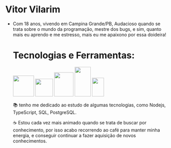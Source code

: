 # Vitor Vilarim
- Com 18 anos, vivendo em Campina Grande/PB, Audacioso quando se trata sobre o mundo da programação, mestre dos bugs, e sim, quanto mais eu aprendo e me estresso, mais eu me apaixono por essa doideira!

  # Tecnologias e Ferramentas:
   <img loading="lazy" src="https://cdn.jsdelivr.net/gh/devicons/devicon/icons/nodejs/nodejs-original-wordmark.svg" width="65" height="65" />  <img src="https://cdn.jsdelivr.net/gh/devicons/devicon/icons/express/express-original-wordmark.svg" width="55" height="55" />  <img loading="lazy" src="https://cdn.jsdelivr.net/gh/devicons/devicon/icons/mysql/mysql-plain-wordmark.svg"  width="60" height="75"/> <img loading="lazy" src="https://cdn.jsdelivr.net/gh/devicons/devicon/icons/postgresql/postgresql-plain-wordmark.svg" width="50" height="92"  /> <img loading="lazy" src="https://cdn.jsdelivr.net/gh/devicons/devicon/icons/git/git-plain-wordmark.svg" width="37" height="58" />

  📚 tenho me dedicado ao estudo de algumas tecnologias, como Nodejs, TypeScript, SQL, PostgreSQL.

  ☕ Estou cada vez mais animado quando se trata de buscar por conhecimento, por isso acabo recorrendo ao café para manter minha energia, e conseguir continuar a fazer aquisição de novos conhecimentos.

 
  
